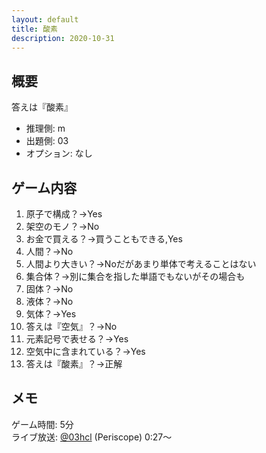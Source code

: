 ```yaml
---
layout: default
title: 酸素
description: 2020-10-31
---
```


## 概要

答えは『酸素』

- 推理側: m
- 出題側: 03
- オプション: なし

## ゲーム内容

1. 原子で構成？→Yes
2. 架空のモノ？→No
3. お金で買える？→買うこともできる,Yes
4. 人間？→No
5. 人間より大きい？→Noだがあまり単体で考えることはない
6. 集合体？→別に集合を指した単語でもないがその場合も
7. 固体？→No
8. 液体？→No
9. 気体？→Yes
10. 答えは『空気』？→No
11. 元素記号で表せる？→Yes
12. 空気中に含まれている？→Yes
13. 答えは『酸素』？→正解

## メモ

ゲーム時間: 5分  
ライブ放送: [@03hcl](https://www.periscope.tv/03hcl/1rmxPYyVMWLKN?t=27s) (Periscope) 0:27～
